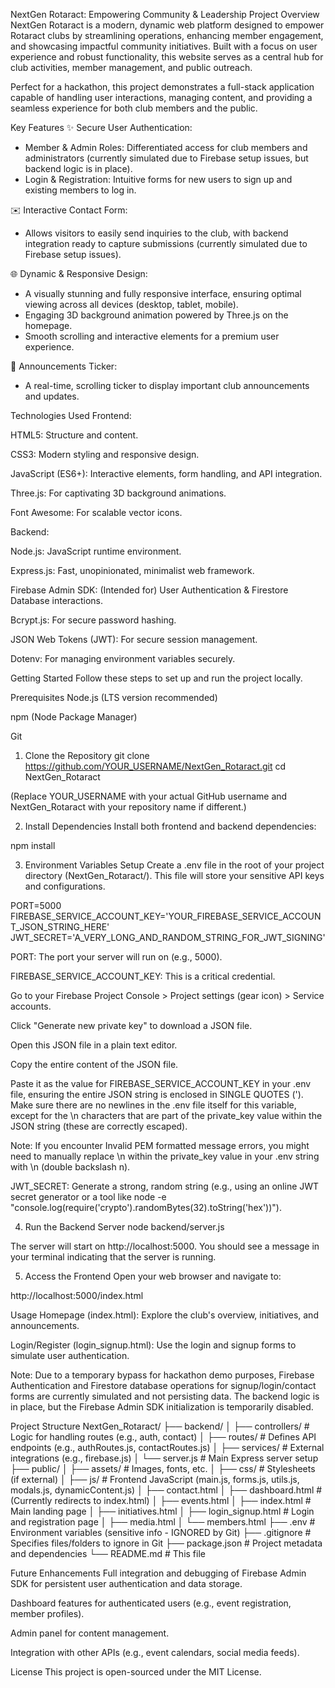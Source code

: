 NextGen Rotaract: Empowering Community & Leadership
Project Overview
NextGen Rotaract is a modern, dynamic web platform designed to empower Rotaract clubs by streamlining operations, enhancing member engagement, and showcasing impactful community initiatives. Built with a focus on user experience and robust functionality, this website serves as a central hub for club activities, member management, and public outreach.

Perfect for a hackathon, this project demonstrates a full-stack application capable of handling user interactions, managing content, and providing a seamless experience for both club members and the public.

Key Features
✨ Secure User Authentication:
* Member & Admin Roles: Differentiated access for club members and administrators (currently simulated due to Firebase setup issues, but backend logic is in place).
* Login & Registration: Intuitive forms for new users to sign up and existing members to log in.

✉️ Interactive Contact Form:
* Allows visitors to easily send inquiries to the club, with backend integration ready to capture submissions (currently simulated due to Firebase setup issues).

🌐 Dynamic & Responsive Design:
* A visually stunning and fully responsive interface, ensuring optimal viewing across all devices (desktop, tablet, mobile).
* Engaging 3D background animation powered by Three.js on the homepage.
* Smooth scrolling and interactive elements for a premium user experience.

📢 Announcements Ticker:
* A real-time, scrolling ticker to display important club announcements and updates.

Technologies Used
Frontend:

HTML5: Structure and content.

CSS3: Modern styling and responsive design.

JavaScript (ES6+): Interactive elements, form handling, and API integration.

Three.js: For captivating 3D background animations.

Font Awesome: For scalable vector icons.

Backend:

Node.js: JavaScript runtime environment.

Express.js: Fast, unopinionated, minimalist web framework.

Firebase Admin SDK: (Intended for) User Authentication & Firestore Database interactions.

Bcrypt.js: For secure password hashing.

JSON Web Tokens (JWT): For secure session management.

Dotenv: For managing environment variables securely.

Getting Started
Follow these steps to set up and run the project locally.

Prerequisites
Node.js (LTS version recommended)

npm (Node Package Manager)

Git

1. Clone the Repository
git clone https://github.com/YOUR_USERNAME/NextGen_Rotaract.git
cd NextGen_Rotaract

(Replace YOUR_USERNAME with your actual GitHub username and NextGen_Rotaract with your repository name if different.)

2. Install Dependencies
Install both frontend and backend dependencies:

npm install

3. Environment Variables Setup
Create a .env file in the root of your project directory (NextGen_Rotaract/). This file will store your sensitive API keys and configurations.

PORT=5000
FIREBASE_SERVICE_ACCOUNT_KEY='YOUR_FIREBASE_SERVICE_ACCOUNT_JSON_STRING_HERE'
JWT_SECRET='A_VERY_LONG_AND_RANDOM_STRING_FOR_JWT_SIGNING'

PORT: The port your server will run on (e.g., 5000).

FIREBASE_SERVICE_ACCOUNT_KEY: This is a critical credential.

Go to your Firebase Project Console > Project settings (gear icon) > Service accounts.

Click "Generate new private key" to download a JSON file.

Open this JSON file in a plain text editor.

Copy the entire content of the JSON file.

Paste it as the value for FIREBASE_SERVICE_ACCOUNT_KEY in your .env file, ensuring the entire JSON string is enclosed in SINGLE QUOTES ('). Make sure there are no newlines in the .env file itself for this variable, except for the \n characters that are part of the private_key value within the JSON string (these are correctly escaped).

Note: If you encounter Invalid PEM formatted message errors, you might need to manually replace \n within the private_key value in your .env string with \\n (double backslash n).

JWT_SECRET: Generate a strong, random string (e.g., using an online JWT secret generator or a tool like node -e "console.log(require('crypto').randomBytes(32).toString('hex'))").

4. Run the Backend Server
node backend/server.js

The server will start on http://localhost:5000. You should see a message in your terminal indicating that the server is running.

5. Access the Frontend
Open your web browser and navigate to:

http://localhost:5000/index.html

Usage
Homepage (index.html): Explore the club's overview, initiatives, and announcements.

Login/Register (login_signup.html): Use the login and signup forms to simulate user authentication.

Note: Due to a temporary bypass for hackathon demo purposes, Firebase Authentication and Firestore database operations for signup/login/contact forms are currently simulated and not persisting data. The backend logic is in place, but the Firebase Admin SDK initialization is temporarily disabled.

Project Structure
NextGen_Rotaract/
├── backend/
│   ├── controllers/      # Logic for handling routes (e.g., auth, contact)
│   ├── routes/           # Defines API endpoints (e.g., authRoutes.js, contactRoutes.js)
│   ├── services/         # External integrations (e.g., firebase.js)
│   └── server.js         # Main Express server setup
├── public/
│   ├── assets/           # Images, fonts, etc.
│   ├── css/              # Stylesheets (if external)
│   ├── js/               # Frontend JavaScript (main.js, forms.js, utils.js, modals.js, dynamicContent.js)
│   ├── contact.html
│   ├── dashboard.html    # (Currently redirects to index.html)
│   ├── events.html
│   ├── index.html        # Main landing page
│   ├── initiatives.html
│   ├── login_signup.html # Login and registration page
│   ├── media.html
│   └── members.html
├── .env                  # Environment variables (sensitive info - IGNORED by Git)
├── .gitignore            # Specifies files/folders to ignore in Git
├── package.json          # Project metadata and dependencies
└── README.md             # This file

Future Enhancements
Full integration and debugging of Firebase Admin SDK for persistent user authentication and data storage.

Dashboard features for authenticated users (e.g., event registration, member profiles).

Admin panel for content management.

Integration with other APIs (e.g., event calendars, social media feeds).

License
This project is open-sourced under the MIT License.